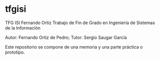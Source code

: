 # tfgisi
TFG ISI Fernando Ortiz
Trabajo de Fin de Grado en Ingeniería de Sistemas de la Información

Autor: Fernando Ortiz de Pedro;
Tutor: Sergio Saugar García

Este repositorio se compone de una memoria y una parte práctica o prototipo.
